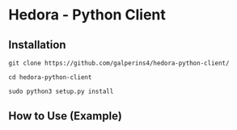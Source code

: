 # Hedora - Python Client

## Installation
```git clone https://github.com/galperins4/hedora-python-client/```

```cd hedora-python-client```

```sudo python3 setup.py install```

## How to Use (Example)

